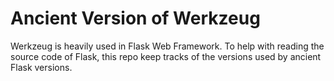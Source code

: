 # Ancient Version of Werkzeug

Werkzeug is heavily used in Flask Web Framework. To help with reading the source code of Flask, this repo keep tracks of the versions used by ancient Flask versions.
